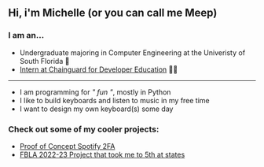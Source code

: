 ## Hi, i'm Michelle (or you can call me Meep)

### I am an...
+ Undergraduate majoring in Computer Engineering at the Univeristy of South Florida 🤘
+ [Intern at Chainguard for Developer Education](https://github.com/mmcaveety) 🧑‍💻

***

+ I am programming for *" fun "*, mostly in Python
+ I like to build keyboards and listen to music in my free time
+ I want to design my own keyboard(s) some day

### Check out some of my cooler projects:
+ [Proof of Concept Spotify 2FA](https://github.com/meepowlz/Spotify-MFA)
+ [FBLA 2022-23 Project that took me to 5th at states](https://github.com/meepowlz/FBLA-2022)


<!--
**meepowlz/meepowlz** is a ✨ _special_ ✨ repository because its `README.md` (this file) appears on your GitHub profile.

Here are some ideas to get you started:

- 🔭 I’m currently working on ...
- 🌱 I’m currently learning ...
- 👯 I’m looking to collaborate on ...
- 🤔 I’m looking for help with ...
- 💬 Ask me about ...
- 📫 How to reach me: ...
- 😄 Pronouns: ...
- ⚡ Fun fact: ...
-->
